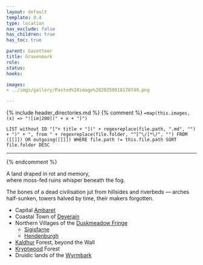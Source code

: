 ```yaml
---
layout: default
template: 0.4
type: location
nav_exclude: false
has_children: true
has_toc: true

parent: Gazetteer
title: Gravenmark
role: 
status: 
hooks:

images:
- ../imgs/gallery/Pasted%20image%2020250918170749.png

---
```


{% include header_directories.md %}
{% comment %}
`=map(this.images, (x) => "![im|200](" + x + ")")`
```dataview
LIST without ID "["+ title + "](" + regexreplace(file.path, ".md", "") + ")" + ", from " + regexreplace(file.folder, "^[^\/]*\/", "") FROM ([[]]) OR outgoing([[]]) WHERE file.path != this.file.path SORT file.folder DESC
```
---

{% endcomment %}

A land draped in rot and memory,  
where moss-fed ruins whisper beneath the fog.

The bones of a dead civilisation jut from hillsides and riverbeds —
arches half-sunken, towers halved by time, their makers forgotten.

- Capital [Ambaret](../directory/Ambaret/index.md)
- Coastal Town of [Deverain](../directory/Deverain/index.md)
- Northern Villages of the [Duskmeadow Fringe](../directory/DuskmeadowFringe/index.md)
	- [Sigisfarne](../directory/Sigisfarne/index.md)
	- [Hendenburgh](../directory/Kryptwood/Hendenburgh.md)
- [Kaldhur](../directory/Kaldhur/index.md) Forest, beyond the Wall
- [Kryptwood](../directory/Kryptwood/index.md) Forest
- Druidic lands of the [Wyrmbark](../directory/Wyrmbark/index.md)